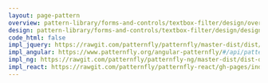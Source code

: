 ```yaml
---
layout: page-pattern
overview: pattern-library/forms-and-controls/textbox-filter/design/overview.md
design: pattern-library/forms-and-controls/textbox-filter/design/design.md
code_html: false
impl_jquery: https://rawgit.com/patternfly/patternfly/master-dist/dist/tests/filter.html
impl_angular: https://www.patternfly.org/angular-patternfly/#/api/patternfly.filters.component:pfFilter
impl_ng: https://rawgit.com/patternfly/patternfly-ng/master-dist/dist-demo/#/filters
impl_react: https://rawgit.com/patternfly/patternfly-react/gh-pages/index.html?knob-Right%20aligned=false&selectedKind=Filter&selectedStory=Filter
---
```

